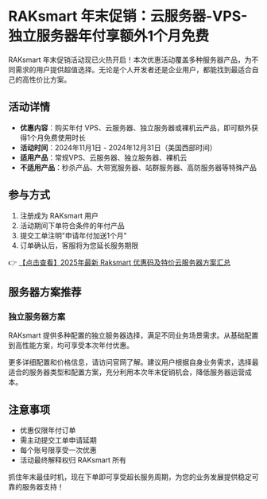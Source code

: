 # RAKsmart 年末促销：云服务器-VPS-独立服务器年付享额外1个月免费

RAKsmart 年末促销活动现已火热开启！本次优惠活动覆盖多种服务器产品，为不同需求的用户提供超值选择。无论是个人开发者还是企业用户，都能找到最适合自己的高性价比方案。

## 活动详情

- **优惠内容**：购买年付 VPS、云服务器、独立服务器或裸机云产品，即可额外获得1个月免费使用时长
- **活动时间**：2024年11月1日 - 2024年12月31日（美国西部时间）
- **适用产品**：常规VPS、云服务器、独立服务器、裸机云
- **不适用产品**：秒杀产品、大带宽服务器、站群服务器、高防服务器等特殊产品

## 参与方式

1. 注册成为 RAKsmart 用户
2. 活动期间下单符合条件的年付产品
3. 提交工单注明"申请年付加送1个月"
4. 订单确认后，客服将为您延长服务期限

👉 [【点击查看】2025年最新 Raksmart 优惠码及特价云服务器方案汇总](https://bit.ly/raksmart)

## 服务器方案推荐

### 独立服务器方案

RAKsmart 提供多种配置的独立服务器选择，满足不同业务场景需求。从基础配置到高性能方案，均可享受本次年付优惠。

更多详细配置和价格信息，请访问官网了解。建议用户根据自身业务需求，选择最适合的服务器类型和配置方案，充分利用本次年末促销机会，降低服务器运营成本。

## 注意事项

- 优惠仅限年付订单
- 需主动提交工单申请延期
- 每个账号限享受一次优惠
- 活动最终解释权归 RAKsmart 所有

抓住年末最佳时机，现在下单即可享受超长服务周期，为您的业务发展提供稳定可靠的服务器支持！